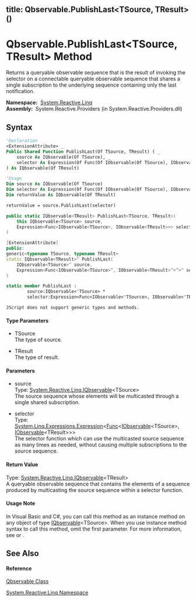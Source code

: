 title: Qbservable.PublishLast<TSource, TResult>()
---
# Qbservable.PublishLast\<TSource, TResult\> Method

Returns a queryable observable sequence that is the result of invoking the selector on a connectable queryable observable sequence that shares a single subscription to the underlying sequence containing only the last notification.

**Namespace:**  [System.Reactive.Linq](System.Reactive.Linq\System.Reactive.Linq.md)  
**Assembly:**  System.Reactive.Providers (in System.Reactive.Providers.dll)

## Syntax

```vb
'Declaration
<ExtensionAttribute> _
Public Shared Function PublishLast(Of TSource, TResult) ( _
    source As IQbservable(Of TSource), _
    selector As Expression(Of Func(Of IObservable(Of TSource), IObservable(Of TResult))) _
) As IQbservable(Of TResult)
```

```vb
'Usage
Dim source As IQbservable(Of TSource)
Dim selector As Expression(Of Func(Of IObservable(Of TSource), IObservable(Of TResult)))
Dim returnValue As IQbservable(Of TResult)

returnValue = source.PublishLast(selector)
```

```csharp
public static IQbservable<TResult> PublishLast<TSource, TResult>(
    this IQbservable<TSource> source,
    Expression<Func<IObservable<TSource>, IObservable<TResult>>> selector
)
```

```c++
[ExtensionAttribute]
public:
generic<typename TSource, typename TResult>
static IQbservable<TResult>^ PublishLast(
    IQbservable<TSource>^ source, 
    Expression<Func<IObservable<TSource>^, IObservable<TResult>^>^>^ selector
)
```

```fsharp
static member PublishLast : 
        source:IQbservable<'TSource> * 
        selector:Expression<Func<IObservable<'TSource>, IObservable<'TResult>>> -> IQbservable<'TResult> 
```

```jscript
JScript does not support generic types and methods.
```

#### Type Parameters

- TSource  
  The type of source.

- TResult  
  The type of result.

#### Parameters

- source  
  Type: [System.Reactive.Linq.IQbservable](IQbservable\IQbservable(TSource).md)\<TSource\>  
  The source sequence whose elements will be multicasted through a single shared subscription.

- selector  
  Type: [System.Linq.Expressions.Expression](https://msdn.microsoft.com/en-us/library/Bb335710)\<[Func](https://msdn.microsoft.com/en-us/library/Bb549151)\<[IObservable](https://msdn.microsoft.com/en-us/library/Dd990377)\<TSource\>, [IObservable](https://msdn.microsoft.com/en-us/library/Dd990377)\<TResult\>\>\>  
  The selector function which can use the multicasted source sequence as many times as needed, without causing multiple subscriptions to the source sequence.

#### Return Value

Type: [System.Reactive.Linq.IQbservable](IQbservable\IQbservable(TSource).md)\<TResult\>  
A queryable observable sequence that contains the elements of a sequence produced by multicasting the source sequence within a selector function.

#### Usage Note

In Visual Basic and C\#, you can call this method as an instance method on any object of type [IQbservable](IQbservable\IQbservable(TSource).md)\<TSource\>. When you use instance method syntax to call this method, omit the first parameter. For more information, see [](https://msdn.microsoft.com/en-us/library/Bb384936) or [](https://msdn.microsoft.com/en-us/library/Bb383977).

## See Also

#### Reference

[Qbservable Class](Qbservable\Qbservable.md)

[System.Reactive.Linq Namespace](System.Reactive.Linq\System.Reactive.Linq.md)
